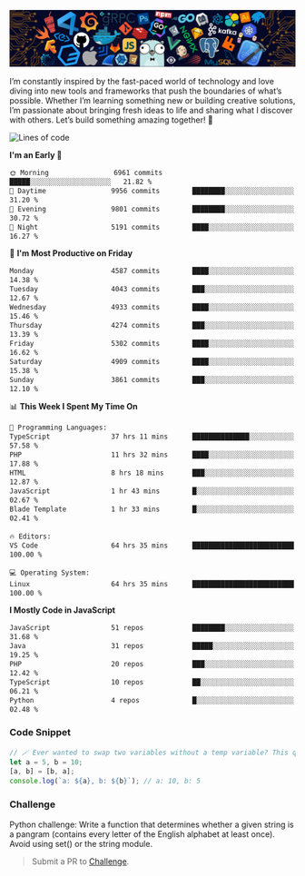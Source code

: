 ![](https://github.com/0x3EF8/0x3EF8/raw/main/images/header_.png)

I’m constantly inspired by the fast-paced world of technology and love diving into new tools and frameworks that push the boundaries of what’s possible. Whether I’m learning something new or building creative solutions, I’m passionate about bringing fresh ideas to life and sharing what I discover with others. Let’s build something amazing together! 🚀

<!--START_SECTION:header-->
![Lines of code](https://img.shields.io/badge/From%20Hello%20World%20I%27ve%20Written-23.0%20million%20lines%20of%20code-blue)

**I'm an Early 🐤** 

```text
🌞 Morning                6961 commits        █████░░░░░░░░░░░░░░░░░░░░   21.82 % 
🌆 Daytime                9956 commits        ████████░░░░░░░░░░░░░░░░░   31.20 % 
🌃 Evening                9801 commits        ████████░░░░░░░░░░░░░░░░░   30.72 % 
🌙 Night                  5191 commits        ████░░░░░░░░░░░░░░░░░░░░░   16.27 % 
```
📅 **I'm Most Productive on Friday** 

```text
Monday                   4587 commits        ████░░░░░░░░░░░░░░░░░░░░░   14.38 % 
Tuesday                  4043 commits        ███░░░░░░░░░░░░░░░░░░░░░░   12.67 % 
Wednesday                4933 commits        ████░░░░░░░░░░░░░░░░░░░░░   15.46 % 
Thursday                 4274 commits        ███░░░░░░░░░░░░░░░░░░░░░░   13.39 % 
Friday                   5302 commits        ████░░░░░░░░░░░░░░░░░░░░░   16.62 % 
Saturday                 4909 commits        ████░░░░░░░░░░░░░░░░░░░░░   15.38 % 
Sunday                   3861 commits        ███░░░░░░░░░░░░░░░░░░░░░░   12.10 % 
```


📊 **This Week I Spent My Time On** 

```text
💬 Programming Languages: 
TypeScript               37 hrs 11 mins      ██████████████░░░░░░░░░░░   57.58 % 
PHP                      11 hrs 32 mins      ████░░░░░░░░░░░░░░░░░░░░░   17.88 % 
HTML                     8 hrs 18 mins       ███░░░░░░░░░░░░░░░░░░░░░░   12.87 % 
JavaScript               1 hr 43 mins        █░░░░░░░░░░░░░░░░░░░░░░░░   02.67 % 
Blade Template           1 hr 33 mins        █░░░░░░░░░░░░░░░░░░░░░░░░   02.41 % 

🔥 Editors: 
VS Code                  64 hrs 35 mins      █████████████████████████   100.00 % 

💻 Operating System: 
Linux                    64 hrs 35 mins      █████████████████████████   100.00 % 
```

**I Mostly Code in JavaScript** 

```text
JavaScript               51 repos            ████████░░░░░░░░░░░░░░░░░   31.68 % 
Java                     31 repos            █████░░░░░░░░░░░░░░░░░░░░   19.25 % 
PHP                      20 repos            ███░░░░░░░░░░░░░░░░░░░░░░   12.42 % 
TypeScript               10 repos            ██░░░░░░░░░░░░░░░░░░░░░░░   06.21 % 
Python                   4 repos             █░░░░░░░░░░░░░░░░░░░░░░░░   02.48 % 
```




<!--END_SECTION:header-->

<!--START_SECTION:footer-->
### Code Snippet
```js
// 🪄 Ever wanted to swap two variables without a temp variable? This quirky JS trick does just that!
let a = 5, b = 10;
[a, b] = [b, a];
console.log(`a: ${a}, b: ${b}`); // a: 10, b: 5
```
### Challenge
Python challenge: Write a function that determines whether a given string is a pangram (contains every letter of the English alphabet at least once). Avoid using set() or the string module.
<!--END_SECTION:footer-->
> Submit a PR to [Challenge](https://github.com/mrepol742/challenge/fork).
